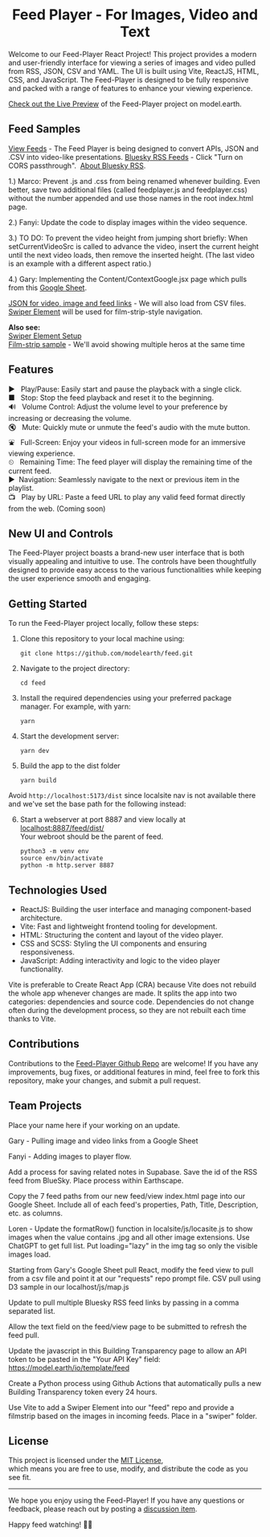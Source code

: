 <h1 align='center'>Feed Player - For Images, Video and Text</h1>

<!-- Image and link icon to https://video-player-sahilatahar.netlify.app

[![video-player](https://github.com/sahilatahar/Video-Player/assets/100127570/8315e5d3-9b16-4b37-a50c-141a96f2e72e)](https://video-player-sahilatahar.netlify.app/)
-->

Welcome to our Feed-Player React Project! This project provides a modern and user-friendly interface for viewing a series of images and video pulled from RSS, JSON, CSV and YAML. The UI is built using Vite, ReactJS, HTML, CSS, and JavaScript. The Feed-Player is designed to be fully responsive and packed with a range of features to enhance your viewing experience.

<!-- https://video-player-sahilatahar.netlify.app -->
[Check out the Live Preview](https://model.earth/feed/dist/) of the Feed-Player project on model.earth.

## Feed Samples

[View Feeds](view) - The Feed Player is being designed to convert APIs, JSON and .CSV into video-like presentations.
[Bluesky RSS Feeds](view/#feed=bsky) - Click "Turn on CORS passthrough". &nbsp;[About Bluesky RSS](https://bsky.app/profile/todex.bsky.social/post/3kj2xcufu5q2q).

1.) Marco: Prevent .js and .css from being renamed whenever building. Even better, save two additional files (called feedplayer.js and feedplayer.css) without the number appended and use those names in the root index.html page.

2.) Fanyi: Update the code to display images within the video sequence.

3.) TO DO: To prevent the video height from jumping short briefly: When setCurrentVideoSrc is called to advance the video, insert the current height until the next video loads, then remove the inserted height. (The last video is an example with a different aspect ratio.)

4.) Gary: Implementing the Content/ContextGoogle.jsx page which pulls from this [Google Sheet](https://docs.google.com/spreadsheets/d/1jQTlXWom-pXvyP9zuTcbdluyvpb43hu2h7anxhF5qlQ/edit?usp=sharing).

[JSON for video, image and feed links](src/Data/data.js) - We will also load from CSV files.
[Swiper Element](https://swiperjs.com/element) will be used for film-strip-style navigation.

**Also see:**  
[Swiper Element Setup](https://www.freecodecamp.org/news/how-to-set-up-swiper-element-in-a-react-application/)  
[Film-strip sample](https://www.sliderrevolution.com/templates/wordpress-media-gallery) - We'll avoid showing multiple heros at the same time  



## Features

&#9658; &nbsp; Play/Pause: Easily start and pause the playback with a single click.  
&#9632; &nbsp; Stop: Stop the feed playback and reset it to the beginning.  
🔊 &nbsp; Volume Control: Adjust the volume level to your preference by increasing or decreasing the volume.  
🔇 &nbsp; Mute: Quickly mute or unmute the feed's audio with the mute button.  
&#9970; &nbsp; Full-Screen: Enjoy your videos in full-screen mode for an immersive viewing experience.  
&#9202; &nbsp; Remaining Time: The feed player will display the remaining time of the current feed.  
&#9654; &nbsp;Navigation: Seamlessly navigate to the next or previous item in the playlist.  
&#128250; &nbsp; Play by URL: Paste a feed URL to play any valid feed format directly from the web. (Coming soon)

## New UI and Controls

The Feed-Player project boasts a brand-new user interface that is both visually appealing and intuitive to use. The controls have been thoughtfully designed to provide easy access to the various functionalities while keeping the user experience smooth and engaging.

## Getting Started

To run the Feed-Player project locally, follow these steps:

1. Clone this repository to your local machine using:

   ```
   git clone https://github.com/modelearth/feed.git
   ```

2. Navigate to the project directory:

   ```
   cd feed
   ```

3. Install the required dependencies using your preferred package manager. For example, with yarn:

   ```
   yarn
   ```

4. Start the development server:

   ```
   yarn dev
   ```

5. Build the app to the dist folder

   ```
   yarn build
   ```

Avoid `http://localhost:5173/dist` since localsite nav is not available there and we've set the base path for the following instead:

6. Start a webserver at port 8887 and view locally at [localhost:8887/feed/dist/](http://localhost:8887/feed/dist/)  
Your webroot should be the parent of feed.

   ```
   python3 -m venv env
   source env/bin/activate
   python -m http.server 8887
   ```


## Technologies Used

- ReactJS: Building the user interface and managing component-based architecture.
- Vite: Fast and lightweight frontend tooling for development.
- HTML: Structuring the content and layout of the video player.
- CSS and SCSS: Styling the UI components and ensuring responsiveness.
- JavaScript: Adding interactivity and logic to the video player functionality.

Vite is preferable to Create React App (CRA) because Vite does not rebuild the whole app whenever changes are made. It splits the app into two categories: dependencies and source code. Dependencies do not change often during the development process, so they are not rebuilt each time thanks to Vite.

## Contributions

Contributions to the [Feed-Player Github Repo](https://github.com/modelearth/feed/) are welcome! If you have any improvements, bug fixes, or additional features in mind, feel free to fork this repository, make your changes, and submit a pull request.

## Team Projects

Place your name here if your working on an update.

Gary - Pulling image and video links from a Google Sheet

Fanyi - Adding images to player flow.

Add a process for saving related notes in Supabase. Save the id of the RSS feed from BlueSky. Place process within Earthscape.

Copy the 7 feed paths from our new feed/view index.html page into our Google Sheet. Include all of each feed's properties, Path, Title, Description, etc. as columns.

Loren - Update the formatRow() function in localsite/js/locasite.js to show images when the value contains .jpg and all other image extensions. Use ChatGPT to get full list. Put loading="lazy" in the img tag so only the visible images load.

Starting from Gary's Google Sheet pull React, modify the feed view to pull from a csv file and point it at our "requests" repo prompt file. CSV pull using D3 sample in our localhost/js/map.js 

Update to pull multiple Bluesky RSS feed links by passing in a comma separated list.

Allow the text field on the feed/view page to be submitted to refresh the feed pull.

Update the javascript in this Building Transparency page to allow an API token to be pasted in the "Your API Key" field: https://model.earth/io/template/feed

Create a Python process using Github Actions that automatically pulls a new Building Transparency token every 24 hours.

Use Vite to add a Swiper Element into our "feed" repo and provide a filmstrip based on the images in incoming feeds. Place in a "swiper" folder.


## License

This project is licensed under the [MIT License](https://github.com/ModelEarth/feed/blob/main/LICENSE),  
which means you are free to use, modify, and distribute the code as you see fit.

---

We hope you enjoy using the Feed-Player!
If you have any questions or feedback, please reach out by posting a [discussion item](https://github.com/orgs/ModelEarthTeam/discussions).

Happy feed watching! 🎥🍿
